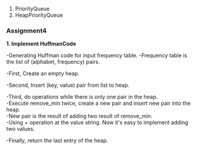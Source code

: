 1. PriorityQueue
2. HeapPriorityQueue



<h3>Assignment4</h3>

<b>1. Implement HuffmanCode </b>

-Generating Huffman code for input frequency table.
-Frequency table is the list of (alphabet, frequency) pairs.

-First, Create an empty heap.

-Second, Insert (key, value) pair from list to heap.

-Third, do operations while there is only one pair in the heap.<br>
-Execute remove_min twice, create a new pair and insert new pair into the heap.<br>
-New pair is the result of adding two result of remove_min.<br>
-Using + operation at the value string. Now it's easy to implement adding two values.<br>

-Finally, return the last entry of the heap.

